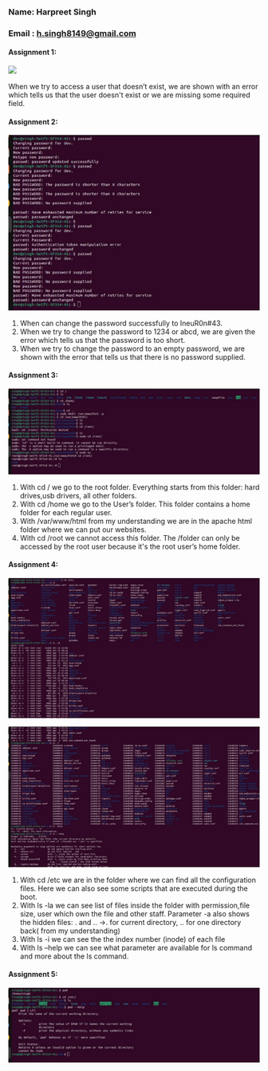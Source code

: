 ### Name: Harpreet Singh
### Email : h.singh8149@gmail.com

#### Assignment 1:

![](001.png)

When we try to access a user that doesn’t exist, we are shown with an error which tells us that the user doesn't exist or we are missing some required field.

#### Assignment 2:

![](002.jpeg)

1. When can change the password successfully to IneuR0n#43.
2. When we try to change the password to 1234 or abcd, we are given the error which tells us that  the password is too short.
2. When we try to change the password to an empty password, we are shown with the error that tells us that there is no password supplied.

#### Assignment 3:

![](003.jpeg)

1. With cd / we go to the root folder. Everything starts from this folder: hard drives,usb drivers, all other folders.
1. With cd /home we go to the User’s folder. This folder contains a home folder for each regular user.
1. With /var/www/html from my understanding we are in the apache html folder where we can put our websites.
1. With cd /root we cannot access this folder. The /folder can only be accessed by the root user because it's the root user’s home folder.

#### Assignment 4:

![](004.jpeg)

![](005.jpeg)
1. With cd /etc we are in the folder where we can find all the configuration files. Here we can also see some scripts that are executed during the boot.
1. With ls -la we can see list of files inside the folder with permission,file size, user which own the file and other staff. Parameter -a also shows the hidden files: . and .. ->. for current directory, .. for one directory back( from my understanding)
1. With ls -i we can see the the index number (inode) of each file
1. With ls –help we can see what parameter are available for ls command and more about the ls command.

#### Assignment 5:
![](006.jpeg)
